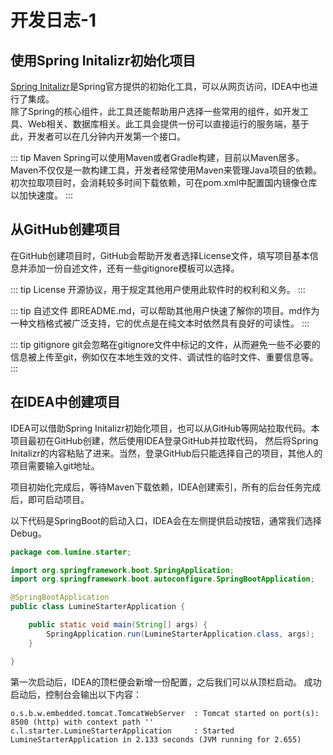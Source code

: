 # 开发日志-1

## 使用Spring Initalizr初始化项目

[Spring Initalizr](https://start.spring.io/)是Spring官方提供的初始化工具，可以从网页访问，IDEA中也进行了集成。  
除了Spring的核心组件，此工具还能帮助用户选择一些常用的组件，如开发工具、Web相关、数据库相关。此工具会提供一份可以直接运行的服务端，基于此，开发者可以在几分钟内开发第一个接口。

::: tip Maven
Spring可以使用Maven或者Gradle构建，目前以Maven居多。Maven不仅仅是一款构建工具，开发者经常使用Maven来管理Java项目的依赖。  
初次拉取项目时，会消耗较多时间下载依赖，可在pom.xml中配置国内镜像仓库以加快速度。
:::

## 从GitHub创建项目

在GitHub创建项目时，GitHub会帮助开发者选择License文件，填写项目基本信息并添加一份自述文件，还有一些gitignore模板可以选择。

::: tip License
开源协议，用于规定其他用户使用此软件时的权利和义务。
:::

::: tip 自述文件
即README.md，可以帮助其他用户快速了解你的项目。md作为一种文档格式被广泛支持，它的优点是在纯文本时依然具有良好的可读性。
:::

::: tip gitignore
git会忽略在gitignore文件中标记的文件，从而避免一些不必要的信息被上传至git，例如仅在本地生效的文件、调试性的临时文件、重要信息等。
:::

## 在IDEA中创建项目
IDEA可以借助Spring Initalizr初始化项目，也可以从GitHub等网站拉取代码。本项目最初在GitHub创建，然后使用IDEA登录GitHub并拉取代码，
然后将Spring Initalizr的内容粘贴了进来。当然，登录GitHub后只能选择自己的项目，其他人的项目需要输入git地址。

项目初始化完成后，等待Maven下载依赖，IDEA创建索引，所有的后台任务完成后，即可启动项目。

以下代码是SpringBoot的启动入口，IDEA会在左侧提供启动按钮，通常我们选择Debug。

```java
package com.lumine.starter;

import org.springframework.boot.SpringApplication;
import org.springframework.boot.autoconfigure.SpringBootApplication;

@SpringBootApplication
public class LumineStarterApplication {

	public static void main(String[] args) {
		SpringApplication.run(LumineStarterApplication.class, args);
	}

}
```

第一次启动后，IDEA的顶栏便会新增一份配置，之后我们可以从顶栏启动。
成功启动后，控制台会输出以下内容：
```
o.s.b.w.embedded.tomcat.TomcatWebServer  : Tomcat started on port(s): 8500 (http) with context path ''  
c.l.starter.LumineStarterApplication     : Started LumineStarterApplication in 2.133 seconds (JVM running for 2.655)
```
